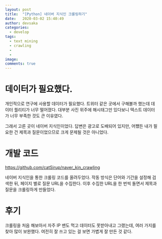 ```yaml
---
layout: post
title:  "[Python] 네이버 지식인 크롤링하기"
date:   2020-03-02 15:40:49
author: devsaka
categories:
  - develop
tags:
  - text mining
  - crawling
  - 
  - 
image: 
comments: true
---
```


# 데이터가 필요했다.
개인적으로 연구에 사용할 데이터가 필요했다. 트위터 같은 곳에서 구해볼까 했는데 데이터 퀄리티가 너무 떨어졌다. 대부분 사진 위주에 해시태그만 있다보니 텍스트 데이터가 너무 부족한 것도 큰 이유였다.

그래서 고른 곳이 네이버 지식인이었다. 답변은 광고로 도배되어 있지만, 어쨌든 내가 필요한 건 제목과 질문이었으므로 크게 문제될 것은 아니었다.

# 개발 코드
<https://github.com/catSirup/naver_kin_crawling>

네이버 지식인을 통한 크롤링 코드를 올려두었다. 작동 방식은 단어와 기간을 설정해 검색한 뒤, 페이지 별로 질문 URL을 수집한다. 이후 수집한 URL을 한 번씩 돌면서 제목과 질문을 크롤링하게 만들었다.

# 후기
크롤링을 처음 해보아서 자주 IP 밴도 먹고 데이터도 못받아내고 그랬는데, 여러 가지를 찾아 많이 보완했다. 여전히 잘 쓰고 있는 걸 보면 가볍게 잘 만든 것 같다.